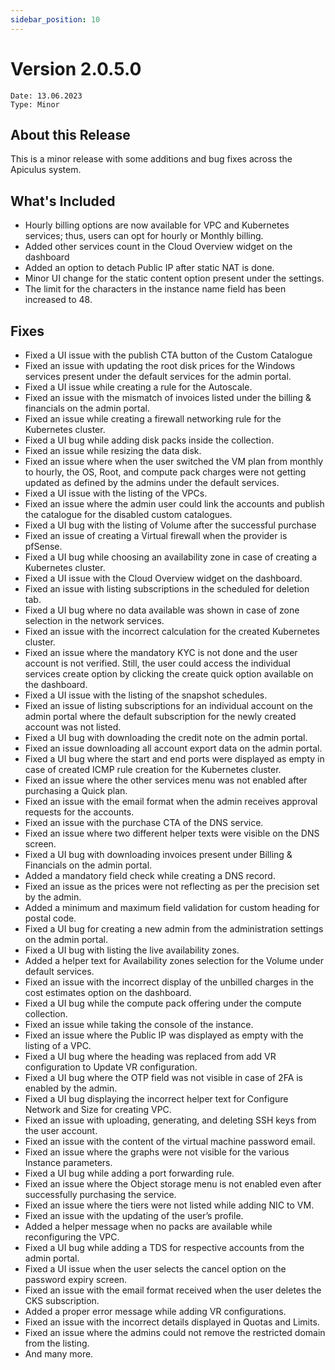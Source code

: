 ```yaml
---
sidebar_position: 10
---
```

# Version 2.0.5.0
```
Date: 13.06.2023
Type: Minor
```

## About this Release

This is a minor release with some additions and bug fixes across the Apiculus system.

## What's Included

- Hourly billing options are now available for VPC and Kubernetes services; thus, users can opt for hourly or Monthly billing.
- Added other services count in the Cloud Overview widget on the dashboard
- Added an option to detach Public IP after static NAT is done.
- Minor UI change for the static content option present under the settings.
- The limit for the characters in the instance name field has been increased to 48.

## Fixes

- Fixed a UI issue with the publish CTA button of the Custom Catalogue
- Fixed an issue with updating the root disk prices for the Windows services present under the default services for the admin portal.
- Fixed a UI issue while creating a rule for the Autoscale.
- Fixed an issue with the mismatch of invoices listed under the billing & financials on the admin portal.
- Fixed an issue while creating a firewall networking rule for the Kubernetes cluster.
- Fixed a UI bug while adding disk packs inside the collection.
- Fixed an issue while resizing the data disk.
- Fixed an issue where when the user switched the VM plan from monthly to hourly, the OS, Root, and compute pack charges were not getting updated as defined by the admins under the default services.
- Fixed a UI issue with the listing of the VPCs.
- Fixed an issue where the admin user could link the accounts and publish the catalogue for the disabled custom catalogues.
- Fixed a UI bug with the listing of Volume after the successful purchase
- Fixed an issue of creating a Virtual firewall when the provider is pfSense.
- Fixed a UI bug while choosing an availability zone in case of creating a Kubernetes cluster.
- Fixed a UI issue with the Cloud Overview widget on the dashboard.
- Fixed an issue with listing subscriptions in the scheduled for deletion tab.
- Fixed a UI bug where no data available was shown in case of zone selection in the network services.
- Fixed an issue with the incorrect calculation for the created Kubernetes cluster.
- Fixed an issue where the mandatory KYC is not done and the user account is not verified. Still, the user could access the individual services create option by clicking the create quick option available on the dashboard.
- Fixed a UI issue with the listing of the snapshot schedules.
- Fixed an issue of listing subscriptions for an individual account on the admin portal where the default subscription for the newly created account was not listed.
- Fixed a UI bug with downloading the credit note on the admin portal.
- Fixed an issue downloading all account export data on the admin portal.
- Fixed a UI bug where the start and end ports were displayed as empty in case of created ICMP rule creation for the Kubernetes cluster.
- Fixed an issue where the other services menu was not enabled after purchasing a Quick plan.
- Fixed an issue with the email format when the admin receives approval requests for the accounts.
- Fixed an issue with the purchase CTA of the DNS service.
- Fixed an issue where two different helper texts were visible on the DNS screen.
- Fixed a UI bug with downloading invoices present under Billing & Financials on the admin portal.
- Added a mandatory field check while creating a DNS record.
- Fixed an issue as the prices were not reflecting as per the precision set by the admin.
- Added a minimum and maximum field validation for custom heading for postal code.
- Fixed a UI bug for creating a new admin from the administration settings on the admin portal.
- Fixed a UI bug with listing the live availability zones.
- Added a helper text for Availability zones selection for the Volume under default services.
- Fixed an issue with the incorrect display of the unbilled charges in the cost estimates option on the dashboard.
- Fixed a UI bug while the compute pack offering under the compute collection.
- Fixed an issue while taking the console of the instance.
- Fixed an issue where the Public IP was displayed as empty with the listing of a VPC.
- Fixed a UI bug where the heading was replaced from add VR configuration to Update VR configuration.
- Fixed a UI bug where the OTP field was not visible in case of 2FA is enabled by the admin.
- Fixed a UI bug displaying the incorrect helper text for Configure Network and Size for creating VPC.
- Fixed an issue with uploading, generating, and deleting SSH keys from the user account.
- Fixed an issue with the content of the virtual machine password email.
- Fixed an issue where the graphs were not visible for the various Instance parameters.
- Fixed a UI bug while adding a port forwarding rule.
- Fixed an issue where the Object storage menu is not enabled even after successfully purchasing the service.
- Fixed an issue where the tiers were not listed while adding NIC to VM.
- Fixed an issue with the updating of the user’s profile.
- Added a helper message when no packs are available while reconfiguring the VPC.
- Fixed a UI bug while adding a TDS for respective accounts from the admin portal.
- Fixed a UI issue when the user selects the cancel option on the password expiry screen.
- Fixed an issue with the email format received when the user deletes the CKS subscription.
- Added a proper error message while adding VR configurations.
- Fixed an issue with the incorrect details displayed in Quotas and Limits.
- Fixed an issue where the admins could not remove the restricted domain from the listing.
- And many more.